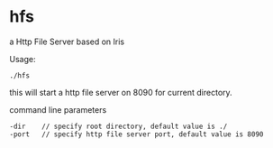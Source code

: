 # hfs
a Http File Server based on Iris

Usage:
```
./hfs
```

this will start a http file server on 8090 for current directory.

command line parameters
```
-dir    // specify root directory, default value is ./
-port   // specify http file server port, default value is 8090
```
